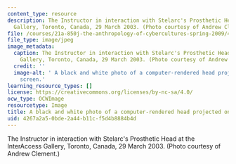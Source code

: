```yaml
---
content_type: resource
description: The Instructor in interaction with Stelarc's Prosthetic Head at the InterAccess
  Gallery, Toronto, Canada, 29 March 2003. (Photo courtesy of Andrew Clement.)
file: /courses/21a-850j-the-anthropology-of-cybercultures-spring-2009/4267a2a50bde2a44b11cf5d4b8884b4d_21a-850js09-th.jpg
file_type: image/jpeg
image_metadata:
  caption: The Instructor in interaction with Stelarc's Prosthetic Head at the InterAccess
    Gallery, Toronto, Canada, 29 March 2003. (Photo courtesy of Andrew Clement.)
  credit: ''
  image-alt: ' A black and white photo of a computer-rendered head projected on a
    screen.'
learning_resource_types: []
license: https://creativecommons.org/licenses/by-nc-sa/4.0/
ocw_type: OCWImage
resourcetype: Image
title: A black and white photo of a computer-rendered head projected on a screen
uid: 4267a2a5-0bde-2a44-b11c-f5d4b8884b4d
---
```

The Instructor in interaction with Stelarc's Prosthetic Head at the InterAccess Gallery, Toronto, Canada, 29 March 2003. (Photo courtesy of Andrew Clement.)